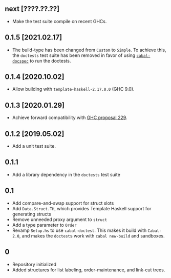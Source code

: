 ## next [????.??.??]
* Make the test suite compile on recent GHCs.

## 0.1.5 [2021.02.17]
* The build-type has been changed from `Custom` to `Simple`.
  To achieve this, the `doctests` test suite has been removed in favor of using
  [`cabal-docspec`](https://github.com/phadej/cabal-extras/tree/master/cabal-docspec)
  to run the doctests.

## 0.1.4 [2020.10.02]
* Allow building with `template-haskell-2.17.0.0` (GHC 9.0).

## 0.1.3 [2020.01.29]
* Achieve forward compatibility with
  [GHC proposal 229](https://github.com/ghc-proposals/ghc-proposals/blob/master/proposals/0229-whitespace-bang-patterns.rst).

## 0.1.2 [2019.05.02]
* Add a unit test suite.

## 0.1.1
* Add a library dependency in the `doctests` test suite

## 0.1
* Add compare-and-swap support for struct slots
* Add `Data.Struct.TH`, which provides Template Haskell support for
  generating structs
* Remove unneeded proxy argument to `struct`
* Add a type parameter to `Order`
* Revamp `Setup.hs` to use `cabal-doctest`. This makes it build
  with `Cabal-2.0`, and makes the `doctest`s work with `cabal new-build` and
  sandboxes.

## 0
* Repository initialized
* Added structures for list labeling, order-maintenance, and link-cut trees.

